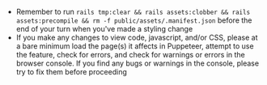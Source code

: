 - Remember to run `rails tmp:clear && rails assets:clobber && rails assets:precompile && rm -f public/assets/.manifest.json` before the end of your turn when you've made a styling change
- If you make any changes to view code, javascript, and/or CSS, please at a bare minimum load the page(s) it affects in Puppeteer, attempt to use the feature, check for errors, and check for warnings or errors in the browser console. If you find any bugs or warnings in the console, please try to fix them before proceeding